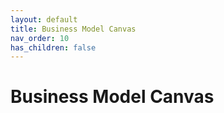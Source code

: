 ```yaml
---
layout: default
title: Business Model Canvas
nav_order: 10
has_children: false
---
```


# Business Model Canvas
<object data="{{ site.url }}{{ site.baseurl }}/assets/business_model_canvas.pdf" width="600" type="application/pdf"></object>
